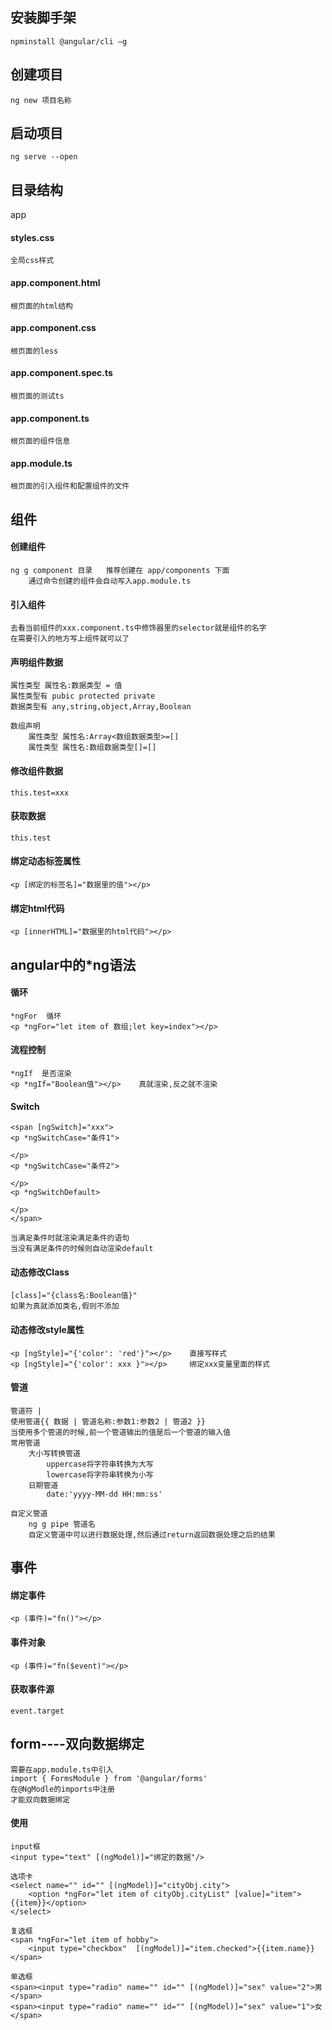 ## 安装脚手架

```
npminstall @angular/cli –g
```

## 创建项目

```
ng new 项目名称
```

## 启动项目

```
ng serve --open
```

## 目录结构

app

#### styles.css

```
全局css样式
```

#### app.component.html

```
根页面的html结构
```

#### app.component.css

```
根页面的less
```

#### app.component.spec.ts

```
根页面的测试ts
```

#### app.component.ts

```
根页面的组件信息
```

#### app.module.ts

```
根页面的引入组件和配置组件的文件
```

## 组件

#### 创建组件

```
ng g component 目录	推荐创建在 app/components 下面
	通过命令创建的组件会自动写入app.module.ts
```

#### 引入组件

```
去看当前组件的xxx.component.ts中修饰器里的selector就是组件的名字
在需要引入的地方写上组件就可以了
```

#### 声明组件数据

```
属性类型 属性名:数据类型 = 值
属性类型有 pubic	protected private 
数据类型有 any,string,object,Array,Boolean

数组声明
	属性类型 属性名:Array<数组数据类型>=[]
	属性类型 属性名:数组数据类型[]=[]
```

#### 修改组件数据

```
this.test=xxx
```

#### 获取数据

```
this.test
```

#### 绑定动态标签属性

```
<p [绑定的标签名]="数据里的值"></p>
```

#### 绑定html代码

```
<p [innerHTML]="数据里的html代码"></p>
```

## angular中的*ng语法

#### 循环

```
*ngFor	循环
<p *ngFor="let item of 数组;let key=index"></p>
```

#### 流程控制

```
*ngIf  是否渲染
<p *ngIf="Boolean值"></p>	真就渲染,反之就不渲染
```

#### Switch

```
<span [ngSwitch]="xxx">
<p *ngSwitchCase="条件1">

</p>
<p *ngSwitchCase="条件2">

</p>
<p *ngSwitchDefault>

</p>
</span>

当满足条件时就渲染满足条件的语句
当没有满足条件的时候则自动渲染default
```

#### 动态修改Class

```
[class]="{class名:Boolean值}"
如果为真就添加类名,假则不添加
```

#### 动态修改style属性

```
<p [ngStyle]="{'color': 'red'}"></p>	直接写样式
<p [ngStyle]="{'color': xxx }"></p>		绑定xxx变量里面的样式
```

#### 管道

``` 
管道符 |
使用管道{{ 数据 | 管道名称:参数1:参数2 | 管道2 }}
当使用多个管道的时候,前一个管道输出的值是后一个管道的输入值
常用管道
	大小写转换管道
		uppercase将字符串转换为大写
		lowercase将字符串转换为小写
	日期管道
		date:'yyyy-MM-dd HH:mm:ss'
		
自定义管道
	ng g pipe 管道名
	自定义管道中可以进行数据处理,然后通过return返回数据处理之后的结果
```

## 事件

#### 绑定事件

```
<p (事件)="fn()"></p>
```

#### 事件对象

```
<p (事件)="fn($event)"></p>
```

#### 获取事件源

```
event.target
```

## form----双向数据绑定

```
需要在app.module.ts中引入
import { FormsModule } from '@angular/forms'
在@NgModle的imports中注册
才能双向数据绑定
```

#### 使用

```
input框
<input type="text" [(ngModel)]="绑定的数据"/>

选项卡
<select name="" id="" [(ngModel)]="cityObj.city">
    <option *ngFor="let item of cityObj.cityList" [value]="item">{{item}}</option>
</select>

复选框
<span *ngFor="let item of hobby">
    <input type="checkbox"  [(ngModel)]="item.checked">{{item.name}}
</span>	

单选框
<span><input type="radio" name="" id="" [(ngModel)]="sex" value="2">男</span>
<span><input type="radio" name="" id="" [(ngModel)]="sex" value="1">女</span>
```